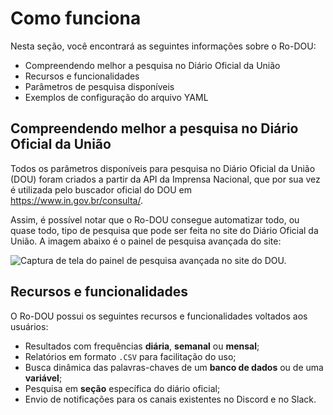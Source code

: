 # Como funciona

Nesta seção, você encontrará as seguintes informações sobre o Ro-DOU:

* Compreendendo melhor a pesquisa no Diário Oficial da União
* Recursos e funcionalidades
* Parâmetros de pesquisa disponíveis
* Exemplos de configuração do arquivo YAML

## Compreendendo melhor a pesquisa no Diário Oficial da União

Todos os parâmetros disponíveis para pesquisa no Diário Oficial da União (DOU) foram criados a partir da API da Imprensa Nacional, que por sua vez é utilizada pelo buscador oficial do DOU em <https://www.in.gov.br/consulta/>.

Assim, é possível notar que o Ro-DOU consegue automatizar todo, ou quase todo, tipo de pesquisa que pode ser feita no site do Diário Oficial da União. A imagem abaixo é o painel de pesquisa avançada do site:

![Captura de tela do painel de pesquisa avançada no site do DOU.](https://github.com/gestaogovbr/Ro-dou/blob/main/docs/img/parametros-pesquisa-avancada-dou.png?raw=true)

## Recursos e funcionalidades

O Ro-DOU possui os seguintes recursos e funcionalidades voltados aos usuários:

- Resultados com frequências **diária**, **semanal** ou **mensal**;
- Relatórios em formato `.CSV` para facilitação do uso;
- Busca dinâmica das palavras-chaves de um **banco de dados** ou de uma **variável**;
- Pesquisa em **seção** específica do diário oficial;
- Envio de notificações para os canais existentes no Discord e no Slack.

